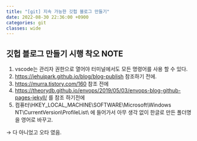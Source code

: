 ```yaml
---
title: "[git] 지속 가능한 깃헙 블로그 만들기"
date: 2022-08-30 22:36:00 +0900
categories: git
classes: wide
---
```


## 깃헙 블로그 만들기 시행 착오 NOTE

1. vscode는 관리자 권한으로 열어야 터미널에서도 모든 명령어를 사용 할 수 있다.
2. https://jehuipark.github.io/blog/blog-publish 참조하기 전에.
3. https://murra.tistory.com/160 참조 전에
4. https://theorydb.github.io/envops/2019/05/03/envops-blog-github-pages-jekyll/ 를 참조 하기전에
5. 컴퓨터\HKEY_LOCAL_MACHINE\SOFTWARE\Microsoft\Windows NT\CurrentVersion\ProfileList\ 에 들어가서 아무 생각 없이 한글로 만든 폴더명을 영어로 바꾸고.

 &rightarrow; 다 아니었고 오타 였음.